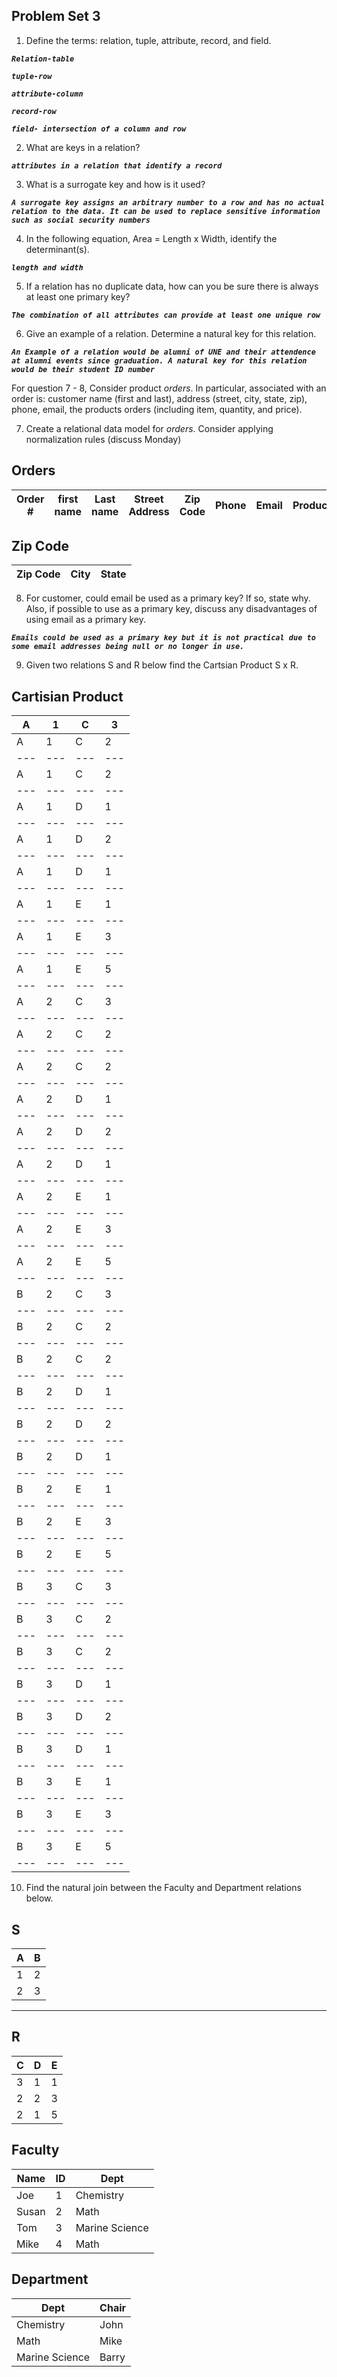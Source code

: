 ## Problem Set 3 

1. Define the terms: relation, tuple, attribute, record, and field.

***`Relation-table`***

***`tuple-row`***

***`attribute-column`***

***`record-row`***

***`field- intersection of a column and row`***

2. What are keys in a relation?

***`attributes in a relation that identify a record`***

3. What is a surrogate key and how is it used?

***`A surrogate key assigns an arbitrary number to a row and has no actual relation to the data. It can be used to replace sensitive information such as social security numbers`***

4. In the following equation, Area = Length x Width, identify the determinant(s).

***`length and width`***

5. If a relation has no duplicate data, how can you be sure there is always at least one primary key?

***`The combination of all attributes can provide at least one unique row`***

6. Give an example of a relation.  Determine a natural key for this relation.

***`An Example of a relation would be alumni of UNE and their attendence at alumni events since graduation. A natural key for this relation would be their student ID number`***

  For question 7 - 8, Consider product *orders*.  In particular, associated with an order is: customer name (first and last), address (street, city, state, zip), phone, email, the products orders (including item, quantity, and price).  

7. Create a relational data model for *orders*.  Consider applying normalization rules (discuss Monday)

Orders
---------------------------------------------------------------------------------------------------------------
| Order # | first name | Last name | Street Address | Zip Code | Phone | Email | Product_id | Quantity | Price |
|---------|------------|-----------|----------------|----------|-------|-------|------------|----------|-------|

Zip Code
---------------------------
| Zip Code | City | State |
|----------|------|-------|

8. For customer, could email be used as a primary key?  If so, state why.  Also, if possible to use as a primary key, discuss any disadvantages of using email as a primary key.

***`Emails could be used as a primary key but it is not practical due to some email addresses being null or no longer in use.`***

9. Given two relations S and R below find the Cartsian Product S x R. 

Cartisian Product
------------------
| A | 1 | C | 3 |
|---|---|---|---|
| A | 1 | C | 2 |
|---|---|---|---|
| A | 1 | C | 2 |
|---|---|---|---|
| A | 1 | D | 1 |
|---|---|---|---|
| A | 1 | D | 2 |
|---|---|---|---|
| A | 1 | D | 1 |
|---|---|---|---|
| A | 1 | E | 1 |
|---|---|---|---|
| A | 1 | E | 3 |
|---|---|---|---|
| A | 1 | E | 5 |
|---|---|---|---|
| A | 2 | C | 3 |
|---|---|---|---|
| A | 2 | C | 2 |
|---|---|---|---|
| A | 2 | C | 2 |
|---|---|---|---|
| A | 2 | D | 1 |
|---|---|---|---|
| A | 2 | D | 2 |
|---|---|---|---|
| A | 2 | D | 1 |
|---|---|---|---|
| A | 2 | E | 1 |
|---|---|---|---|
| A | 2 | E | 3 |
|---|---|---|---|
| A | 2 | E | 5 |
|---|---|---|---|
| B | 2 | C | 3 |
|---|---|---|---|
| B | 2 | C | 2 |
|---|---|---|---|
| B | 2 | C | 2 |
|---|---|---|---|
| B | 2 | D | 1 |
|---|---|---|---|
| B | 2 | D | 2 |
|---|---|---|---|
| B | 2 | D | 1 |
|---|---|---|---|
| B | 2 | E | 1 |
|---|---|---|---|
| B | 2 | E | 3 |
|---|---|---|---|
| B | 2 | E | 5 |
|---|---|---|---|
| B | 3 | C | 3 |
|---|---|---|---|
| B | 3 | C | 2 |
|---|---|---|---|
| B | 3 | C | 2 |
|---|---|---|---|
| B | 3 | D | 1 |
|---|---|---|---|
| B | 3 | D | 2 |
|---|---|---|---|
| B | 3 | D | 1 |
|---|---|---|---|
| B | 3 | E | 1 |
|---|---|---|---|
| B | 3 | E | 3 |
|---|---|---|---|
| B | 3 | E | 5 |
|---|---|---|---|
10. Find the natural join between the Faculty and Department relations below.

S
--------------
| A | B |
|---|---|
| 1 | 2 |
| 2 | 3 |
---------

R
------------
| C | D | E |
|---|---|---|
| 3 | 1 | 1 |
| 2 | 2 | 3 |
| 2 | 1 | 5 |



Faculty
--------------
| Name | ID | Dept |
|-------|----|----------------|
| Joe | 1 | Chemistry |
| Susan | 2 | Math |
| Tom | 3 | Marine Science |
| Mike | 4 | Math |


Department
------------
| Dept | Chair  |
|---|---|
| Chemistry | John |
| Math | Mike |
| Marine Science | Barry |
